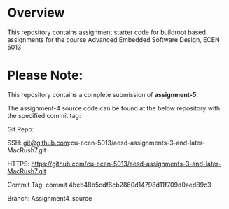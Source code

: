 # Overview

This repository contains assignment starter code for buildroot based assignments for the course Advanced Embedded Software Design, ECEN 5013

# Please Note:

This repository contains a complete submission of **assignment-5**. 

The assignment-4 source code can be found at the below repository with the specified commit tag:

Git Repo:

SSH:          git@github.com:cu-ecen-5013/aesd-assignments-3-and-later-MacRush7.git
              
HTTPS:        https://github.com/cu-ecen-5013/aesd-assignments-3-and-later-MacRush7.git

Commit Tag:   commit 4bcb48b5cdf6cb2860d14798d11f709d0aed89c3

Branch:       Assignment4_source

